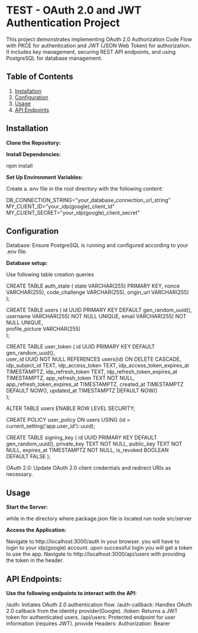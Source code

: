 # TEST - OAuth 2.0 and JWT Authentication Project

This project demonstrates implementing OAuth 2.0 Authorization Code Flow with PKCE for authentication and JWT (JSON Web Token) for authorization. It includes key management, securing REST API endpoints, and using PostgreSQL for database management.

## Table of Contents

1. [Installation](#installation)
2. [Configuration](#configuration)
3. [Usage](#usage)
4. [API Endpoints](#api-endpoints)

## Installation

**Clone the Repository:**

**Install Dependencies:**

npm install

**Set Up Environment Variables:**

Create a .env file in the root directory with the following content:

DB_CONNECTION_STRING="your_database_connection_url_string"
MY_CLIENT_ID="your_idp(google)\_client_id"
MY_CLIENT_SECRET="your_idp(google)\_client_secret"

## Configuration

Database: Ensure PostgreSQL is running and configured according to your .env file.

**Database setup:**

Use following table creation queries

CREATE TABLE auth_state (
state VARCHAR(255) PRIMARY KEY,
nonce VARCHAR(255),
code_challenge VARCHAR(255),
origin_url VARCHAR(255)
);

CREATE TABLE users (
id UUID PRIMARY KEY DEFAULT gen_random_uuid(),
username VARCHAR(255) NOT NULL UNIQUE,
email VARCHAR(255) NOT NULL UNIQUE,  
 profile_picture VARCHAR(255)  
);

CREATE TABLE user_token (
id UUID PRIMARY KEY DEFAULT gen_random_uuid(),  
 user_id UUID NOT NULL REFERENCES users(id) ON DELETE CASCADE,
idp_subject_id TEXT,
idp_access_token TEXT,
idp_access_token_expires_at TIMESTAMPTZ,
idp_refresh_token TEXT,
idp_refresh_token_expires_at TIMESTAMPTZ,
app_refresh_token TEXT NOT NULL,
app_refresh_token_expires_at TIMESTAMPTZ,
created_at TIMESTAMPTZ DEFAULT NOW(),
updated_at TIMESTAMPTZ DEFAULT NOW()  
);

ALTER TABLE users ENABLE ROW LEVEL SECURITY;

CREATE POLICY user_policy ON users
USING (id = current_setting('app.user_id')::uuid);

CREATE TABLE signing_key (
id UUID PRIMARY KEY DEFAULT gen_random_uuid(),
private_key TEXT NOT NULL,
public_key TEXT NOT NULL,
expires_at TIMESTAMPTZ NOT NULL,
is_revoked BOOLEAN DEFAULT FALSE
);

OAuth 2.0: Update OAuth 2.0 client credentials and redirect URIs as necessary.

## Usage

**Start the Server:**

while in the directory where package.json file is located run
node src/server

**Access the Application:**

Navigate to http://localhost:3000/auth in your browser.
you will have to login to your idp(google) account.
upon successful login you will get a token to use the app.
Navigate to http://localhost:3000/api/users with providing the token in the header.

## API Endpoints:

**Use the following endpoints to interact with the API:**

/auth: Initiates OAuth 2.0 authentication flow.
/auth-callback: Handles OAuth 2.0 callback from the identity provider(Google).
/token: Returns a JWT token for authenticated users.
/api/users: Protected endpoint for user information (requires JWT).
provide Headers: Authorization: Bearer <JWT>
